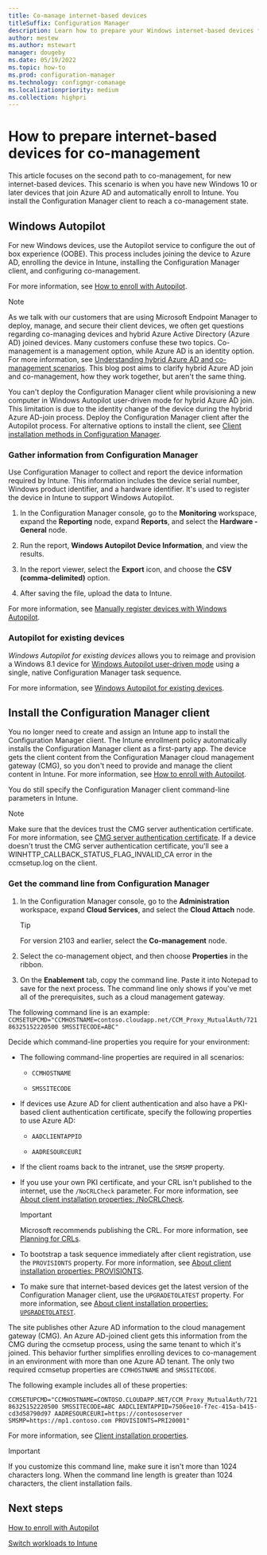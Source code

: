 ```yaml
---
title: Co-manage internet-based devices
titleSuffix: Configuration Manager
description: Learn how to prepare your Windows internet-based devices for co-management.
author: mestew
ms.author: mstewart
manager: dougeby
ms.date: 05/19/2022
ms.topic: how-to
ms.prod: configuration-manager
ms.technology: configmgr-comanage
ms.localizationpriority: medium
ms.collection: highpri
---
```


# How to prepare internet-based devices for co-management

This article focuses on the second path to co-management, for new internet-based devices. This scenario is when you have new Windows 10 or later devices that join Azure AD and automatically enroll to Intune. You install the Configuration Manager client to reach a co-management state.

## Windows Autopilot

For new Windows devices, use the Autopilot service to configure the out of box experience (OOBE). This process includes joining the device to Azure AD, enrolling the device in Intune, installing the Configuration Manager client, and configuring co-management.

For more information, see [How to enroll with Autopilot](autopilot-enrollment.md).

> [!NOTE]
> As we talk with our customers that are using Microsoft Endpoint Manager to deploy, manage, and secure their client devices, we often get questions regarding co-managing devices and hybrid Azure Active Directory (Azure AD) joined devices. Many customers confuse these two topics. Co-management is a management option, while Azure AD is an identity option. For more information, see [Understanding hybrid Azure AD and co-management scenarios](https://techcommunity.microsoft.com/t5/microsoft-endpoint-manager-blog/understanding-hybrid-azure-ad-join-and-co-management/ba-p/2221201). This blog post aims to clarify hybrid Azure AD join and co-management, how they work together, but aren't the same thing.
>
> You can't deploy the Configuration Manager client while provisioning a new computer in Windows Autopilot user-driven mode for hybrid Azure AD join. This limitation is due to the identity change of the device during the hybrid Azure AD-join process. Deploy the Configuration Manager client after the Autopilot process.<!-- CMADO-10205503 --> For alternative options to install the client, see [Client installation methods in Configuration Manager](../core/clients/deploy/plan/client-installation-methods.md).

### Gather information from Configuration Manager

Use Configuration Manager to collect and report the device information required by Intune. This information includes the device serial number, Windows product identifier, and a hardware identifier. It's used to register the device in Intune to support Windows Autopilot.

1. In the Configuration Manager console, go to the **Monitoring** workspace, expand the **Reporting** node, expand **Reports**, and select the **Hardware - General** node.

2. Run the report, **Windows Autopilot Device Information**, and view the results.

3. In the report viewer, select the **Export** icon, and choose the **CSV (comma-delimited)** option.

4. After saving the file, upload the data to Intune.

For more information, see [Manually register devices with Windows Autopilot](../../autopilot/add-devices.md).

### Autopilot for existing devices
<!--1358333-->

_Windows Autopilot for existing devices_ allows you to reimage and provision a Windows 8.1 device for [Windows Autopilot user-driven mode](../../autopilot/user-driven.md) using a single, native Configuration Manager task sequence.

For more information, see [Windows Autopilot for existing devices](../../autopilot/existing-devices.md).

## Install the Configuration Manager client

You no longer need to create and assign an Intune app to install the Configuration Manager client. The Intune enrollment policy automatically installs the Configuration Manager client as a first-party app. The device gets the client content from the Configuration Manager cloud management gateway (CMG), so you don't need to provide and manage the client content in Intune. For more information, see [How to enroll with Autopilot](autopilot-enrollment.md).<!-- Intune 11300628 -->

You do still specify the Configuration Manager client command-line parameters in Intune.

> [!NOTE]
> Make sure that the devices trust the CMG server authentication certificate. For more information, see [CMG server authentication certificate](../core/clients/manage/cmg/server-auth-cert.md). If a device doesn't trust the CMG server authentication certificate, you'll see a WINHTTP_CALLBACK_STATUS_FLAG_INVALID_CA error in the ccmsetup.log on the client.

### Get the command line from Configuration Manager

1. In the Configuration Manager console, go to the **Administration** workspace, expand **Cloud Services**, and select the **Cloud Attach** node.

   > [!TIP]
   > For version 2103 and earlier, select the **Co-management** node.

1. Select the co-management object, and then choose **Properties** in the ribbon.

1. On the **Enablement** tab, copy the command line. Paste it into Notepad to save for the next process. The command line only shows if you've met all of the prerequisites, such as a cloud management gateway.<!-- MEMDocs#635 -->

The following command line is an example:
`CCMSETUPCMD="CCMHOSTNAME=contoso.cloudapp.net/CCM_Proxy_MutualAuth/72186325152220500 SMSSITECODE=ABC"`

<!--1358215-->
Decide which command-line properties you require for your environment:

- The following command-line properties are required in all scenarios:

  - `CCMHOSTNAME`

  - `SMSSITECODE`

- If devices use Azure AD for client authentication and also have a PKI-based client authentication certificate, specify the following properties to use Azure AD:<!-- MEMDocs#1483 -->

  - `AADCLIENTAPPID`

  - `AADRESOURCEURI`

- If the client roams back to the intranet, use the `SMSMP` property.

- If you use your own PKI certificate, and your CRL isn't published to the internet, use the `/NoCRLCheck` parameter. For more information, see [About client installation properties: /NoCRLCheck](../core/clients/deploy/about-client-installation-properties.md#nocrlcheck).

  > [!IMPORTANT]
  > Microsoft recommends publishing the CRL. For more information, see [Planning for CRLs](../core/plan-design/security/plan-for-certificates.md#pki-certificate-revocation).<!-- memdocs#1942 -->

- To bootstrap a task sequence immediately after client registration, use the `PROVISIONTS` property. For more information, see [About client installation properties: PROVISIONTS](../core/clients/deploy/about-client-installation-properties.md#provisionts).

- To make sure that internet-based devices get the latest version of the Configuration Manager client, use the `UPGRADETOLATEST` property. For more information, see [About client installation properties: `UPGRADETOLATEST`](../core/clients/deploy/about-client-installation-properties.md#upgradetolatest).<!-- Intune 13745717 -->

The site publishes other Azure AD information to the cloud management gateway (CMG). An Azure AD-joined client gets this information from the CMG during the ccmsetup process, using the same tenant to which it's joined. This behavior further simplifies enrolling devices to co-management in an environment with more than one Azure AD tenant. The only two required ccmsetup properties are `CCMHOSTNAME` and `SMSSITECODE`.<!--3607731-->

The following example includes all of these properties:

`CCMSETUPCMD="CCMHOSTNAME=CONTOSO.CLOUDAPP.NET/CCM_Proxy_MutualAuth/72186325152220500 SMSSITECODE=ABC AADCLIENTAPPID=7506ee10-f7ec-415a-b415-cd3d58790d97 AADRESOURCEURI=https://contososerver SMSMP=https://mp1.contoso.com PROVISIONTS=PRI20001"`

For more information, see [Client installation properties](../core/clients/deploy/about-client-installation-properties.md).

> [!IMPORTANT]
> If you customize this command line, make sure it isn't more than 1024 characters long. When the command line length is greater than 1024 characters, the client installation fails.

## Next steps

[How to enroll with Autopilot](autopilot-enrollment.md)

[Switch workloads to Intune](how-to-switch-workloads.md)
